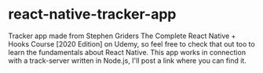 # react-native-tracker-app
Tracker app made from Stephen Griders The Complete React Native + Hooks Course [2020 Edition] on Udemy, so feel free to check that out too to learn the fundamentals about React Native. This app works in connection with a track-server written in Node.js, I'll post a link where you can find it.